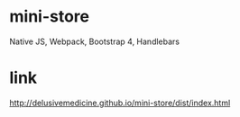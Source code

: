 # mini-store

Native JS, Webpack, Bootstrap 4, Handlebars

# link
http://delusivemedicine.github.io/mini-store/dist/index.html
